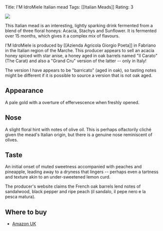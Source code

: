 Title: I'M IdroMiele Italian mead
Tags: [[Italian Meads]]
Rating: 3

![](https://m.media-amazon.com/images/I/211FefPHCIL._AC_.jpg)

This Italian mead is an interesting, lightly sparking drink fermented from a blend of three floral honeys: Acacia, Stachys and Sunflower. It is fermented over 15 months, which gives it a complex mix of flavours.

I'M IdroMiele is produced by [[Azienda Agricola Giorgio Poeta]] in Fabriano in the Italian region of the Marche. This producer appears to sell an acacia honey spiced with star anise, a honey aged in oak barrels named "Il Carato" (The Carat) and also a "Grand Cru" version of the latter -- only in Italy!

The version I have appears to be "barricato" (aged in oak), so tasting notes might be different if it is possible to source a version that is not oak aged.

## Appearance

A pale gold with a overture of effervescence when freshly opened.

## Nose

A slight floral hint with notes of olive oil. This is perhaps
olfactorily cliché given the mead's Italian origin, but there is a genuine nose reminiscent of olives.

## Taste

An initial onset of muted sweetness accompanied with peaches and pineapple, leading away to a dryness that lingers -- perhaps even a tartness and texture akin to an under-sweetened lemon curd.

The producer's website claims the French oak barrels lend notes of
sandalwood, black pepper and ripe peach (il sandalo, il pepe nero e la pesca matura).

## Where to buy

- [Amazon UK](https://www.amazon.co.uk/Im-Idromiele-Barricato-Ml-375/dp/B07JL568Z5?&linkCode=ll1&tag=traditionalmead-21&linkId=18c24cfa0cf756d91130e7a918ab24ee&language=en_GB&ref_=as_li_ss_tl)
